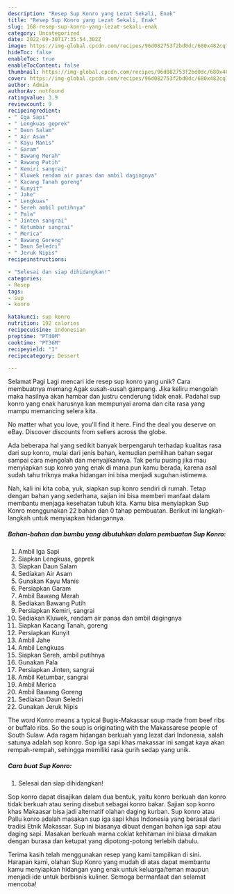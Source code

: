 ```yaml
---
description: "Resep Sup Konro yang Lezat Sekali, Enak"
title: "Resep Sup Konro yang Lezat Sekali, Enak"
slug: 168-resep-sup-konro-yang-lezat-sekali-enak
category: Uncategorized
date: 2022-09-30T17:35:54.302Z
image: https://img-global.cpcdn.com/recipes/96d082753f2bd0dc/680x482cq70/sup-konro-foto-resep-utama.jpg
hideToc: false
enableToc: true
enableTocContent: false
thumbnail: https://img-global.cpcdn.com/recipes/96d082753f2bd0dc/680x482cq70/sup-konro-foto-resep-utama.jpg
cover: https://img-global.cpcdn.com/recipes/96d082753f2bd0dc/680x482cq70/sup-konro-foto-resep-utama.jpg
author: Admin
authorAv: notfound
ratingvalue: 3.9
reviewcount: 9
recipeingredient:
- " Iga Sapi"
- " Lengkuas geprek"
- " Daun Salam"
- " Air Asam"
- " Kayu Manis"
- " Garam"
- " Bawang Merah"
- " Bawang Putih"
- " Kemiri sangrai"
- " Kluwek rendam air panas dan ambil dagingnya"
- " Kacang Tanah goreng"
- " Kunyit"
- " Jahe"
- " Lengkuas"
- " Sereh ambil putihnya"
- " Pala"
- " Jinten sangrai"
- " Ketumbar sangrai"
- " Merica"
- " Bawang Goreng"
- " Daun Seledri"
- " Jeruk Nipis"
recipeinstructions:

- "Selesai dan siap dihidangkan!"
categories:
- Resep
tags:
- sup
- konro

katakunci: sup konro 
nutrition: 192 calories
recipecuisine: Indonesian
preptime: "PT40M"
cooktime: "PT36M"
recipeyield: "1"
recipecategory: Dessert

---
```



Selamat Pagi Lagi mencari ide resep sup konro yang unik? Cara membuatnya memang Agak susah-susah gampang. Jika keliru mengolah maka hasilnya akan hambar dan justru cenderung tidak enak. Padahal sup konro yang enak harusnya kan mempunyai aroma dan cita rasa yang mampu memancing selera kita.


No matter what you love, you&#39;ll find it here. Find the deal you deserve on eBay. Discover discounts from sellers across the globe.

Ada beberapa hal yang sedikit banyak berpengaruh terhadap kualitas rasa dari sup konro, mulai dari jenis bahan, kemudian pemilihan bahan segar sampai cara mengolah dan menyajikannya. Tak perlu pusing jika mau menyiapkan sup konro yang enak di mana pun kamu berada, karena asal sudah tahu triknya maka hidangan ini bisa menjadi suguhan istimewa.


Nah, kali ini kita coba, yuk, siapkan sup konro sendiri di rumah. Tetap dengan bahan yang sederhana, sajian ini bisa memberi manfaat dalam membantu menjaga kesehatan tubuh kita. Kamu bisa menyiapkan Sup Konro menggunakan 22 bahan dan 0 tahap pembuatan. Berikut ini langkah-langkah untuk menyiapkan hidangannya.

<!--inarticleads1-->

##### Bahan-bahan dan bumbu yang dibutuhkan dalam pembuatan Sup Konro:

1. Ambil  Iga Sapi
1. Siapkan  Lengkuas, geprek
1. Siapkan  Daun Salam
1. Sediakan  Air Asam
1. Gunakan  Kayu Manis
1. Persiapkan  Garam
1. Ambil  Bawang Merah
1. Sediakan  Bawang Putih
1. Persiapkan  Kemiri, sangrai
1. Sediakan  Kluwek, rendam air panas dan ambil dagingnya
1. Siapkan  Kacang Tanah, goreng
1. Persiapkan  Kunyit
1. Ambil  Jahe
1. Ambil  Lengkuas
1. Siapkan  Sereh, ambil putihnya
1. Gunakan  Pala
1. Persiapkan  Jinten, sangrai
1. Ambil  Ketumbar, sangrai
1. Ambil  Merica
1. Ambil  Bawang Goreng
1. Sediakan  Daun Seledri
1. Gunakan  Jeruk Nipis


The word Konro means a typical Bugis-Makassar soup made from beef ribs or buffalo ribs. So the soup is originating with the Makassarese people of South Sulaw. Ada ragam hidangan berkuah yang lezat dari Indonesia, salah satunya adalah sop konro. Sop iga sapi khas makassar ini sangat kaya akan rempah-rempah, sehingga memiliki rasa gurih sedap yang unik. 

<!--inarticleads2-->

##### Cara buat Sup Konro:


1. Selesai dan siap dihidangkan!

Sop konro dapat disajikan dalam dua bentuk, yaitu konro berkuah dan konro tidak berkuah atau sering disebut sebagai konro bakar. Sajian sop konro khas Makaasar bisa jadi alternatif olahan daging kurban. Sup konro atau Pallu konro adalah masakan sup iga sapi khas Indonesia yang berasal dari tradisi Etnik Makassar. Sup ini biasanya dibuat dengan bahan iga sapi atau daging sapi. Masakan berkuah warna coklat kehitaman ini biasa dimakan dengan burasa dan ketupat yang dipotong-potong terlebih dahulu. 

Terima kasih telah menggunakan resep yang kami tampilkan di sini. Harapan kami, olahan Sup Konro yang mudah di atas dapat membantu kamu menyiapkan hidangan yang enak untuk keluarga/teman maupun menjadi ide untuk berbisnis kuliner. Semoga bermanfaat dan selamat mencoba!
